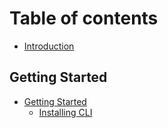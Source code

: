# Table of contents

* [Introduction](README.md)

## Getting Started

* [Getting Started](getting-started/getting-started/README.md)
  * [Installing CLI](getting-started/getting-started/installing-cli.md)

